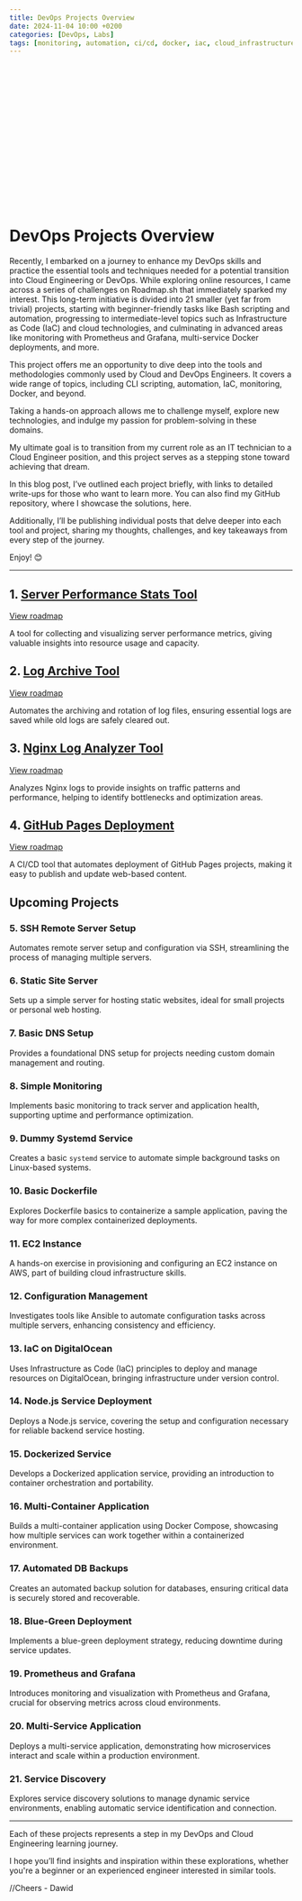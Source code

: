 ```yaml
---
title: DevOps Projects Overview
date: 2024-11-04 10:00 +0200
categories: [DevOps, Labs]
tags: [monitoring, automation, ci/cd, docker, iac, cloud_infrastructure, configuration_management]
---
```


<div style="background-image: url('https://images.unsplash.com/photo-1637084576418-3f25344ccb7c?q=80&w=2564&auto=format&fit=crop&ixlib=rb-4.0.3&ixid=M3wxMjA3fDB8MHxwaG90by1wYWdlfHx8fGVufDB8fHx8fA%3D%3D');
            background-size: cover;
            background-position: center;
            width: 100%;
            height: 250px;">
</div>

  

# DevOps Projects Overview

Recently, I embarked on a journey to enhance my DevOps skills and practice the essential tools and techniques needed for a potential transition into Cloud Engineering or DevOps. While exploring online resources, I came across a series of challenges on Roadmap.sh that immediately sparked my interest. This long-term initiative is divided into 21 smaller (yet far from trivial) projects, starting with beginner-friendly tasks like Bash scripting and automation, progressing to intermediate-level topics such as Infrastructure as Code (IaC) and cloud technologies, and culminating in advanced areas like monitoring with Prometheus and Grafana, multi-service Docker deployments, and more.

This project offers me an opportunity to dive deep into the tools and methodologies commonly used by Cloud and DevOps Engineers. It covers a wide range of topics, including CLI scripting, automation, IaC, monitoring, Docker, and beyond.

Taking a hands-on approach allows me to challenge myself, explore new technologies, and indulge my passion for problem-solving in these domains.

My ultimate goal is to transition from my current role as an IT technician to a Cloud Engineer position, and this project serves as a stepping stone toward achieving that dream.

In this blog post, I’ve outlined each project briefly, with links to detailed write-ups for those who want to learn more. You can also find my GitHub repository, where I showcase the solutions, here.

Additionally, I’ll be publishing individual posts that delve deeper into each tool and project, sharing my thoughts, challenges, and key takeaways from every step of the journey.

Enjoy! 😊

  

---

  

## 1. [Server Performance Stats Tool](https://github.com/madebydawid/devops-labs/tree/main/server-performance-stats)

[View roadmap](https://roadmap.sh/projects/server-stats)  

A tool for collecting and visualizing server performance metrics, giving valuable insights into resource usage and capacity.

  

## 2. [Log Archive Tool](https://github.com/madebydawid/Log-Archive-Tool)

[View roadmap](https://roadmap.sh/projects/log-archive-tool)  

Automates the archiving and rotation of log files, ensuring essential logs are saved while old logs are safely cleared out.

  

## 3. [Nginx Log Analyzer Tool](https://github.com/madebydawid/nginx-log-analyzer)

[View roadmap](https://roadmap.sh/projects/nginx-log-analyser)  

Analyzes Nginx logs to provide insights on traffic patterns and performance, helping to identify bottlenecks and optimization areas.

  

## 4. [GitHub Pages Deployment](https://github.com/madebydawid/gh-deployment-workflow)

[View roadmap](https://roadmap.sh/projects/github-actions-deployment-workflow)  

A CI/CD tool that automates deployment of GitHub Pages projects, making it easy to publish and update web-based content.

  

## Upcoming Projects

  

### 5. SSH Remote Server Setup

Automates remote server setup and configuration via SSH, streamlining the process of managing multiple servers.

  

### 6. Static Site Server

Sets up a simple server for hosting static websites, ideal for small projects or personal web hosting.

  

### 7. Basic DNS Setup

Provides a foundational DNS setup for projects needing custom domain management and routing.

  

### 8. Simple Monitoring

Implements basic monitoring to track server and application health, supporting uptime and performance optimization.

  

### 9. Dummy Systemd Service

Creates a basic `systemd` service to automate simple background tasks on Linux-based systems.

  

### 10. Basic Dockerfile

Explores Dockerfile basics to containerize a sample application, paving the way for more complex containerized deployments.

  

### 11. EC2 Instance

A hands-on exercise in provisioning and configuring an EC2 instance on AWS, part of building cloud infrastructure skills.

  

### 12. Configuration Management

Investigates tools like Ansible to automate configuration tasks across multiple servers, enhancing consistency and efficiency.

  

### 13. IaC on DigitalOcean

Uses Infrastructure as Code (IaC) principles to deploy and manage resources on DigitalOcean, bringing infrastructure under version control.

  

### 14. Node.js Service Deployment

Deploys a Node.js service, covering the setup and configuration necessary for reliable backend service hosting.

  

### 15. Dockerized Service

Develops a Dockerized application service, providing an introduction to container orchestration and portability.

  

### 16. Multi-Container Application

Builds a multi-container application using Docker Compose, showcasing how multiple services can work together within a containerized environment.

  

### 17. Automated DB Backups

Creates an automated backup solution for databases, ensuring critical data is securely stored and recoverable.

  

### 18. Blue-Green Deployment

Implements a blue-green deployment strategy, reducing downtime during service updates.

  

### 19. Prometheus and Grafana

Introduces monitoring and visualization with Prometheus and Grafana, crucial for observing metrics across cloud environments.

  

### 20. Multi-Service Application

Deploys a multi-service application, demonstrating how microservices interact and scale within a production environment.

  

### 21. Service Discovery

Explores service discovery solutions to manage dynamic service environments, enabling automatic service identification and connection.

  

---

  

Each of these projects represents a step in my DevOps and Cloud Engineering learning journey.

I hope you’ll find insights and inspiration within these explorations, whether you're a beginner or an experienced engineer interested in similar tools.

  
  

//Cheers - Dawid
